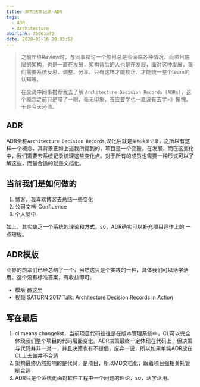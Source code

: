 ```yaml
---
title: 架构决策记录-ADR
tags:
  - ADR
  - Architecture
abbrlink: 75061a70
date: 2020-05-16 20:03:52
---
```

> 之前年终Review时，与同事探讨一个项目总是会面临各种情况，而项目底层的架构，也是一直在发展，架构背后的人也是在发展，面对这种发展，我们需要系统反思、调整、分享。只有这样才能校正，才能统一整个team的认知等。
> 
> 在交流中同事推荐我去了解 `Architecture Decision Records (ADRs)`，这个概念之前只是喵了一眼，毫无印象，答应要学也一直没有去学=》惭愧。于是今天还债。


## ADR
ADR全称`Architecture Decision Records`,汉化后就是`架构决策记录`，之所以有这样一个概念，其背景正如上述我所提到的，项目是一个变量，在发展，而在这变化中，我们需要去系统记录梳理这些变化点。对于所有的成员也需要一种形式可以了解这些，而最合适的就是文档化。

## 当前我们是如何做的
1. 博客，我喜欢博客去总结一些变化
2. 公司文档-Confluence
3. 个人脑中

如上，其实缺乏一个系统的理论和方式，so，ADR确实可以补充项目运作上的 一点短板。

## ADR模版
业界的前辈们已经总结了一个，当然这只是个实践的一种，具体我们可以活学活用。这个没有标准答案，有收益即可。

- 模版 [戳这里](https://github.com/pmerson/ADR-template/blob/master/ADR-template_zh-CN.md)
- 视频 [SATURN 2017 Talk: Architecture Decision Records in Action
](https://www.youtube.com/watch?time_continue=19&v=41NVge3_cYo&feature=emb_logo)


## 写在最后

1. cl means changelist，当前项目代码往往是在版本管理系统中，CL可以完全体现我们整个项目的代码层面变化。ADR决策最终一定体现在代码上，但决策与代码并非一对一，并且决策也有不提倡，废弃一说，所以如果单纯ADR放在CL上去做并不合适
2. 架构最终仍然影响的是代码，是项目，所以MD文档化，跟着项目强相关托管挺合适
3. ADR只是个系统化面对软件工程中一个问题的理论，so，活学活用。
